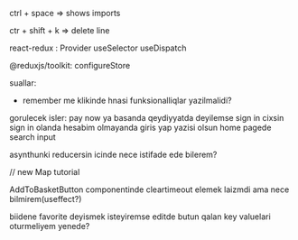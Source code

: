 ctrl + space => shows imports

ctr + shift + k => delete line

react-redux :
Provider 
useSelector
useDispatch

@reduxjs/toolkit:
configureStore


suallar:
- remember me klikinde hnasi funksionalliqlar yazilmalidi?


gorulecek isler:
pay now ya basanda qeydiyyatda deyilemse sign in cixsin
sign in olanda hesabim olmayanda giris yap yazisi olsun
home pagede search input

asynthunki reducersin icinde nece istifade ede bilerem?

// new Map tutorial

AddToBasketButton componentinde cleartimeout elemek laizmdi ama nece bilmirem(useffect?)

biidene favorite deyismek isteyiremse editde butun qalan key valuelari oturmeliyem yenede?








